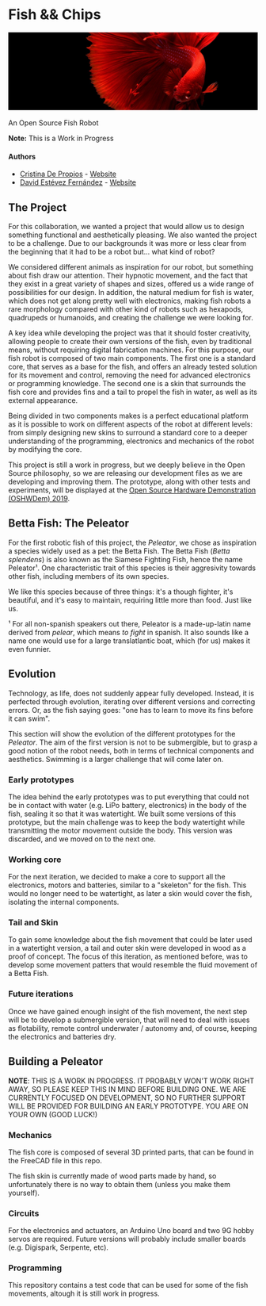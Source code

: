 # Fish && Chips

![banner](doc/img/betta.jpg)

An Open Source Fish Robot

**Note:** This is a Work in Progress


#### Authors
* [Cristina De Propios](https://twitter.com/de_propios) - [Website](http://www.depropios.com/)
* [David Estévez Fernández](https://twitter.com/DEFrobotics) - [Website](https://destevez.me)


## The Project

For this collaboration, we wanted a project that would allow us to design something functional and aesthetically pleasing. We also wanted the project to be a challenge. Due to our backgrounds it was more or less clear from the beginning that it had to be a robot but... what kind of robot?

We considered different animals as inspiration for our robot, but something about fish draw our attention. Their hypnotic movement, and the fact that they exist in a great variety of shapes and sizes, offered us a wide range of possibilities for our design. In addition, the natural medium for fish is water, which does not get along pretty well with electronics, making fish robots a rare morphology compared with other kind of robots such as hexapods, quadrupeds or humanoids, and creating the challenge we were looking for. 

A key idea while developing the project was that it should foster creativity, allowing people to create their own versions of the fish, even by traditional means, without requiring digital fabrication machines. For this purpose, our fish robot is composed of two main components. The first one is a standard core, that serves as a base for the fish, and offers an already tested solution for its movement and control, removing the need for advanced electronics or programming knowledge. The second one is a skin that surrounds the fish core and provides fins and a tail to propel the fish in water, as well as its external appearance. 

Being divided in two components makes is a perfect educational platform as it is possible to work on different aspects of the robot at different levels: from simply designing new skins to surround a standard core to a deeper understanding of the programming, electronics and mechanics of the robot by modifying the core.

This project is still a work in progress, but we deeply believe in the Open Source philosophy, so we are releasing our development files as we are developing and improving them. The prototype, along with other tests and experiments, will be displayed at the [Open Source Hardware Demonstration (OSHWDem) 2019](https://oshwdem.org/).

## Betta Fish: The Peleator

For the first robotic fish of this project, the *Peleator*, we chose as inspiration a species widely used as a pet: the Betta Fish. The Betta Fish (*Betta splendens*) is also known as the Siamese Fighting Fish, hence the name Peleator¹. One characteristic trait of this species is their aggresivity towards other fish, including members of its own species.

We like this species because of three things: it's a though fighter, it's beautiful, and it's easy to maintain, requiring little more than food. Just like us.

¹ For all non-spanish speakers out there, Peleator is a made-up-latin name derived from *pelear*, which means *to fight* in spanish. It also sounds like a name one would use for a large translatlantic boat, which (for us) makes it even funnier.

## Evolution

Technology, as life, does not suddenly appear fully developed. Instead, it is perfected through evolution, iterating over different versions and correcting errors.  Or, as the fish saying goes: "one has to learn to move its fins before it can swim".

This section will show the evolution of the different prototypes for the *Peleator*. The aim of the first version is not to be submergible, but to grasp a good notion of the robot needs, both in terms of technical components and aesthetics. Swimming is a larger challenge that will come later on.

### Early prototypes
The idea behind the early prototypes was to put everything that could not be in contact with water (e.g. LiPo battery, electronics) in the body of the fish, sealing it so that it was watertight. We built some versions of this prototype, but the main challenge was to keep the body watertight while transmitting the motor movement outside the body. This version was discarded, and we moved on to the next one.



### Working core
For the next iteration, we decided to make a core to support all the electronics, motors and batteries, similar to a "skeleton" for the fish. This would no longer need to be watertight, as later a skin would cover the fish, isolating the internal components. 


### Tail and Skin
To gain some knowledge about the fish movement that could be later used in a watertight version, a tail and outer skin were developed in wood as a proof of concept. The focus of this iteration, as mentioned before, was to develop some movement patters that would resemble the fluid movement of a Betta Fish.

### Future iterations
Once we have gained enough insight of the fish movement, the next step will be to develop a submergible version, that will need to deal with issues as flotability, remote control underwater / autonomy and, of course, keeping the electronics and batteries dry.

## Building a Peleator

**NOTE**: THIS IS A WORK IN PROGRESS. IT PROBABLY WON'T WORK RIGHT AWAY, SO PLEASE KEEP THIS IN MIND BEFORE BUILDING ONE. WE ARE CURRENTLY FOCUSED ON DEVELOPMENT, SO NO FURTHER SUPPORT WILL BE PROVIDED FOR BUILDING AN EARLY PROTOTYPE. YOU ARE ON YOUR OWN (GOOD LUCK!)

### Mechanics
The fish core is composed of several 3D printed parts, that can be found in the FreeCAD file in this repo.

The fish skin is currently made of wood parts made by hand, so unfortunately there is no way to obtain them (unless you make them yourself).

### Circuits

For the electronics and actuators, an Arduino Uno board and two 9G hobby servos are required. Future versions will probably include smaller boards (e.g. Digispark, Serpente, etc). 

### Programming
This repository contains a test code that can be used for some of the fish movements, altough it is still work in progress.
